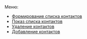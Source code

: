 Меню:

- [Формирование списка контактов](Формирование_списка_контактов.md)
- [Показ списка контактов](Показ_списка_контактов.md)
- [Удаление контактов](Удаление_контактов.md)
- [Добавление контактов](Добавление_контактов.md)